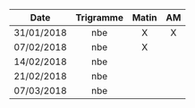 |Date | Trigramme | Matin  | AM  |
|-----|:---------:|:------:|:---:|
| 31/01/2018 | nbe |   X   |  X  |
| 07/02/2018 | nbe |   X   |     |
| 14/02/2018 | nbe |       |     |
| 21/02/2018 | nbe |       |     |
| 07/03/2018 | nbe |       |     |
